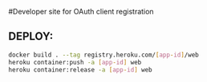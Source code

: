 #Developer site for OAuth client registration 
## DEPLOY:
```bash
docker build . --tag registry.heroku.com/[app-id]/web
heroku container:push -a [app-id] web
heroku container:release -a [app-id] web
```
